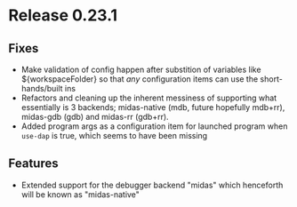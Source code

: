 # Release 0.23.1

## Fixes

- Make validation of config happen after substition of variables like ${workspaceFolder} so that _any_ configuration items can use the short-hands/built ins
- Refactors and cleaning up the inherent messiness of supporting what essentially is 3 backends; midas-native (mdb, future hopefully mdb+rr), midas-gdb (gdb) and midas-rr (gdb+rr).
- Added program args as a configuration item for launched program when `use-dap` is true, which seems to have been missing

## Features

- Extended support for the debugger backend "midas" which henceforth will be known as "midas-native"
